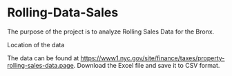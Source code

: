 # Rolling-Data-Sales

The purpose of the project is to analyze Rolling Sales Data for the Bronx.

Location of the data

The data can be found at https://www1.nyc.gov/site/finance/taxes/property-rolling-sales-data.page. Download the Excel file and save it to CSV format.
